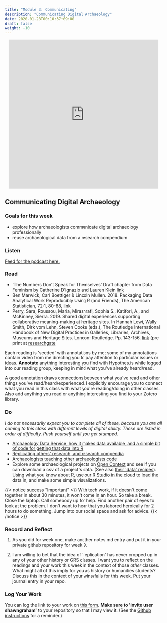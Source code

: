 ```yaml
---
title: "Module 3: Communicating"
description: "Communicating Digital Archaeology"
date: 2020-01-28T00:10:37+09:00
draft: false
weight: -10
---
```

<p align="center"><iframe id="vp1tnjC6" title="Video Player" width="480" height="480" frameborder="0" src="https://s3.amazonaws.com/embed.animoto.com/play.html?w=swf/production/vp1&e=1594154306&f=tnjC61vmZzLcZXhWQeDTUA&d=0&m=p&r=360x360+480x480+720x720&volume=100&start_res=720x720&i=m&asset_domain=s3-p.animoto.com&animoto_domain=animoto.com&options=" allowfullscreen></iframe></p>

## Communicating Digital Archaeology

### Goals for this week

- explore how archaeologists communicate digital archaeology professionally
- reuse archaeological data from a research compendium

### Listen

[Feed for the podcast here.]()

### Read

+ ‘The Numbers Don’t Speak for Themselves’ Draft chapter from Data Feminism by Catherine D’Ignazio and Lauren Klein [link](https://bookbook.pubpub.org/pub/6ui5n4vo/release/4)
+ Ben Marwick, Carl Boettiger & Lincoln Mullen. 2018. Packaging Data Analytical Work Reproducibly Using R (and Friends), The American Statistician, 72:1, 80-88, [link](10.1080/00031305.2017.1375986)
+ Perry, Sara, Roussou, Maria, Mirashrafi, Sophia S., Katifori, A., and McKinney, Sierra. 2019. Shared digital experiences supporting collaborative meaning-making at heritage sites. In Hannah Lewi, Wally Smith, Dirk vom Lehn, Steven Cooke (eds.), The Routledge International Handbook of New Digital Practices in Galleries, Libraries, Archives, Museums and Heritage Sites. London: Routledge. Pp. 143-156. [link](https://doi.org/10.4324/9780429506765) (pre print at [researchgate](https://www.researchgate.net/publication/330042645_Shared_Digital_Experiences_Supporting_Collaborative_Meaning-Making_at_Heritage_Sites)

Each reading is 'seeded' with annotations by me; some of my annotations contain video from me directing you to pay attention to particular issues or ideas. **Annotate** anything interesting you find with Hypothes.is while logged into our reading group, keeping in mind what you've already heard/read.

A good annotation draws connections between what you've read and other things you've read/heard/experienced. I explicitly encourage you to connect what you read in this class with what you're reading/doing in other classes. Also add anything you read or anything interesting you find to your Zotero library.


### Do

_I do not necessarily expect you to complete all of these, because you are all coming to this class with different levels of digital ability. These are listed in order of difficulty. Push yourself until you get stumped._

- [Archaeology Data Service, how it makes data available, and a simple bit of code for getting that data into R](/week/9/ads)
- [Replicating others' research, and research compendia](/week/9/replication)
- [Archaeologists teaching other archaeologists code](/week/9/archaes-teaching-archaes)
- Explore some archaeological projects on [Open Context](https://opencontext.org/projects-search/) and see if you can download a csv of a project's data. (See also [their 'data' recipes](https://opencontext.org/about/recipes)). Using what you know about R, use our [R Studio in the cloud](http://mybinder.org/v2/gh/o-date/r-conda/master?urlpath=rstudio) to load the data in, and make some simple visualizations.


{{< notice success "Important" >}} With tech work, if it doesn't come together in about 30 minutes, it won't come in an hour. So take a break. Close the laptop. Call somebody up for help. Find another pair of eyes to look at the problem. I don't want to hear that you labored heroically for 2 hours to do something. Jump into our social space and ask for advice.
{{< /notice >}}

### Record and Reflect

1. As you did for week one, make another notes.md entry and put it in your private github repository for week 9.

2. I am willing to bet that the idea of 'replication' has never cropped up in any of your other history or GRS classes. I want you to reflect on the readings and your work this week in the context of those _other_ classes. What might all of this imply for you as history or humanities students? Discuss this in the context of your wins/fails for this week. Put your journal entry in your repo.

### Log Your Work

You can log the link to your work on [this form](#). **Make sure to 'invite user shawngraham'** to your repository so that I may view it. (See the [Github instructions](/week/1/github) for a reminder.)
